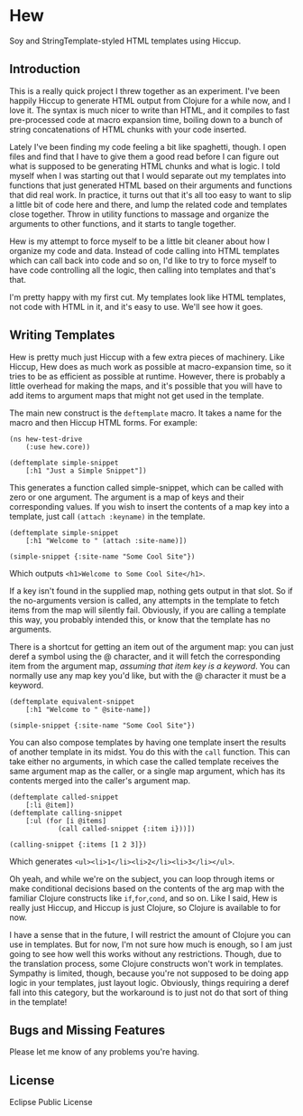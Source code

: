Hew
===
Soy and StringTemplate-styled HTML templates using Hiccup.

Introduction
------------

This is a really quick project I threw together as an experiment. I've been 
happily  Hiccup to generate HTML output from Clojure for a while now, and I
love it. The syntax is much nicer to write than HTML, and it compiles to fast
pre-processed code at macro expansion time, boiling down to a bunch of string
concatenations of HTML chunks with your code inserted.

Lately I've been finding my code feeling a bit like spaghetti, though. I open
files and find that I have to give them a good read before I can figure out
what is supposed to be generating HTML chunks and what is logic. I told myself
when I was starting out that I would separate out my templates into functions
that just generated HTML based on their arguments and functions that did
real work. In practice, it turns out that it's all too easy to want to slip
a little bit of code here and there, and lump the related code and templates
close together. Throw in utility functions to massage and organize the
arguments to other functions, and it starts to tangle together.

Hew is my attempt to force myself to be a little bit cleaner about how I
organize my code and data. Instead of code calling into HTML templates which
can call back into code and so on, I'd like to try to force myself to have 
code controlling all the logic, then calling into templates and that's that.

I'm pretty happy with my first cut. My templates look like HTML templates, not
code with HTML in it, and it's easy to use. We'll see how it goes.

Writing Templates
-----------------

Hew is pretty much just Hiccup with a few extra pieces of machinery. Like
Hiccup, Hew does as much work as possible at macro-expansion time, so it tries
to be as efficient as possible at runtime. However, there is probably a little
overhead for making the maps, and it's possible that you will have to add
items to argument maps that might not get used in the template.

The main new construct is the `deftemplate` macro. It takes a name for the 
macro and then Hiccup HTML forms. For example: 

	(ns hew-test-drive
		(:use hew.core))
	
	(deftemplate simple-snippet
		[:h1 "Just a Simple Snippet"])

This generates a function called simple-snippet, which can be called with zero
or one argument. The argument is a map of keys and their corresponding values.
If you wish to insert the contents of a map key into a template, just call
`(attach :keyname)` in the template. 

	(deftemplate simple-snippet
		[:h1 "Welcome to " (attach :site-name)])
		
	(simple-snippet {:site-name "Some Cool Site"})

Which outputs `<h1>Welcome to Some Cool Site</h1>`.

If a key isn't found in the supplied map, nothing gets output in that slot. So
if the no-arguments version is called, any attempts in the template to fetch
items from the map will silently fail. Obviously, if you are calling a
template this way, you probably intended this, or know that the template has
no arguments.

There is a shortcut for getting an item out of the argument map: you can just
deref a symbol using the @ character, and it will fetch the corresponding item
from the argument map, *assuming that item key is a keyword*. You can normally
use any map key you'd like, but with the @ character it must be a keyword.

	(deftemplate equivalent-snippet
		[:h1 "Welcome to " @site-name])
		
	(simple-snippet {:site-name "Some Cool Site"})

You can also compose templates by having one template insert the results of
another template in its midst. You do this with the `call` function. This can
take either no arguments, in which case the called template receives the same
argument map as the caller, or a single map argument, which has its contents
merged into the caller's argument map.

	(deftemplate called-snippet
		[:li @item])
	(deftemplate calling-snippet
		[:ul (for [i @items]
				(call called-snippet {:item i}))])
							
	(calling-snippet {:items [1 2 3]})
	
Which generates `<ul><li>1</li><li>2</li><li>3</li></ul>`.

Oh yeah, and while we're on the subject, you can loop through items or make
conditional decisions based on the contents of the arg map with the familiar
Clojure constructs like `if`,`for`,`cond`, and so on. Like I said, Hew is
really just Hiccup, and Hiccup is just Clojure, so Clojure is available to for
now.

I have a sense that in the future, I will restrict the amount of Clojure
you can use in templates. But for now, I'm not sure how much is enough, so I
am just going to see how well this works without any restrictions. Though, due
to the translation process, some Clojure constructs won't work in templates.
Sympathy is limited, though, because you're not supposed to be doing app logic
in your templates, just layout logic. Obviously, things requiring a deref 
fall into this category, but the workaround is to just not do that sort of
thing in the template!

Bugs and Missing Features
-------------------------

Please let me know of any problems you're having.

License
-------

Eclipse Public License

